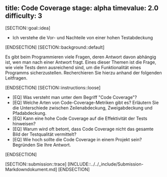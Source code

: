 title: Code Coverage
stage: alpha
timevalue: 2.0
difficulty: 3
---
[SECTION::goal::idea]

- Ich verstehe die Vor- und Nachteile von einer hohen Testabdeckung

[ENDSECTION]
[SECTION::background::default]

Es gibt beim Programmieren viele Fragen, deren Antwort davon abhängig ist, wen man nach einer Antwort
fragt.
Eines dieser Themen ist die Frage, wie viele Tests denn ausreichend sind, um die Funktionalität eines
Programms sicherzustellen.
Recherchieren Sie hierzu anhand der folgenden Leitfragen.

[ENDSECTION]
[SECTION::instructions::loose]

- [EQ] Was versteht man unter dem Begriff "Code Coverage"?
- [EQ] Welche Arten von Code-Coverage-Metriken gibt es?
   Erläutern Sie die Unterschiede zwischen Zeilenabdeckung, Zweigabdeckung und Pfadabdeckung.
- [EQ] Kann eine hohe Code Coverage auf die Effektivität der Tests hinweisen?
- [EQ] Warum wird oft betont, dass Code Coverage nicht das gesamte Bild der Testqualität vermittelt?
- [EQ] Wie hoch sollte die Code Coverage in einem Projekt sein?
   Begründen Sie Ihre Antwort.

[ENDSECTION]

[SECTION::submission::trace]
[INCLUDE::../../_include/Submission-Markdowndokument.md]
[ENDSECTION]
